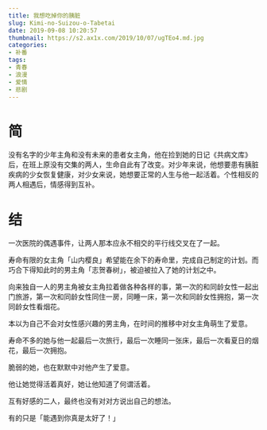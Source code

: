 ```yaml
---
title: 我想吃掉你的胰脏
slug: Kimi-no-Suizou-o-Tabetai
date: 2019-09-08 10:20:57
thumbnail: https://s2.ax1x.com/2019/10/07/ugTEo4.md.jpg
categories:
- 补番
tags:
- 青春
- 浪漫
- 爱情
- 悲剧
---
```


# 简

没有名字的少年主角和没有未来的患者女主角，他在捡到她的日记《共病文库》后，在班上原没有交集的两人，生命自此有了改变。对少年来说，他想要患有胰脏疾病的少女恢复健康，对少女来说，她想要正常的人生与他一起活着。个性相反的两人相遇后，情感得到互补。

# 结

一次医院的偶遇事件，让两人那本应永不相交的平行线交叉在了一起。

寿命有限的女主角「山内樱良」希望能在余下的寿命里，完成自己制定的计划。而巧合下得知此时的男主角「志贺春树」，被迫被拉入了她的计划之中。

向来独自一人的男主角被女主角拉着做各种各样的事，第一次的和同龄女性一起出门旅游，第一次和同龄女性同住一房，同睡一床，第一次和同龄女性拥抱，第一次同龄女性看烟花。

本以为自己不会对女性感兴趣的男主角，在时间的推移中对女主角萌生了爱意。

寿命不多的她与他一起最后一次旅行，最后一次睡同一张床，最后一次看夏日的烟花，最后一次拥抱。

脆弱的她，也在默默中对他产生了爱意。

他让她觉得活着真好，她让他知道了何谓活着。

互有好感的二人，最终也没有对对方说出自己的想法。

有的只是「能遇到你真是太好了！」
